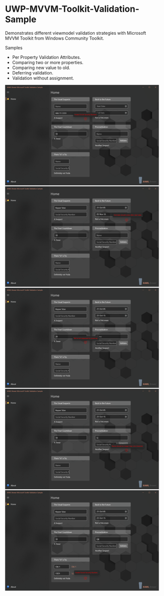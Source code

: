 # UWP-MVVM-Toolkit-Validation-Sample
Demonstrates different viewmodel validation strategies with Microsoft MVVM Toolkit from Windows Community Toolkit.

Samples
* Per Property Validation Attributes.
* Comparing two or more properties.
* Comparing new value to old.
* Deferring validation.
* Validation without assignment.

![Screenshot](Assets/ValidationAttributes.png?raw=true)
![Screenshot](Assets/ComparingProperties.png?raw=true)
![Screenshot](Assets/ComparingNewToOld.png?raw=true)
![Screenshot](Assets/DelayedValidation.png?raw=true)
![Screenshot](Assets/TrySetProperty.png?raw=true)
